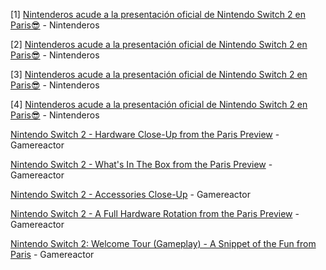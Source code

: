 [1] [Nintenderos acude a la presentación oficial de Nintendo Switch 2 en Paris😎](https://youtu.be/5TbE2qaKYoU?si=UMmFgPRGNx2gn-tW) - Nintenderos

[2] [Nintenderos acude a la presentación oficial de Nintendo Switch 2 en Paris😎](https://youtu.be/h8T8sl3p-XM?si=b2CbhczK57cb767w) - Nintenderos

[3] [Nintenderos acude a la presentación oficial de Nintendo Switch 2 en Paris😎](https://youtu.be/Xd_Ft2o8aNU?si=IMLGfek5aImplyxb) - Nintenderos

[4] [Nintenderos acude a la presentación oficial de Nintendo Switch 2 en Paris😎](https://youtu.be/tujaCpCC3Fg?si=R5LiEZsuX8uOcxvz) - Nintenderos

[Nintendo Switch 2 - Hardware Close-Up from the Paris Preview](https://www.gamereactor.eu/video/728363/Nintendo+Switch+2+-+Hardware+Close-Up+from+the+Paris+Preview/) - Gamereactor

[Nintendo Switch 2 - What's In The Box from the Paris Preview](https://www.gamereactor.eu/video/728383/Nintendo+Switch+2+-+Whats+In+The+Box+from+the+Paris+Preview/) - Gamereactor

[Nintendo Switch 2 - Accessories Close-Up](https://www.gamereactor.eu/video/728433/Nintendo+Switch+2+-+Accessories+Close-Up/) - Gamereactor

[Nintendo Switch 2 - A Full Hardware Rotation from the Paris Preview](https://www.gamereactor.eu/video/728373/Nintendo+Switch+2+-+A+Full+Hardware+Rotation+from+the+Paris+Preview/) - Gamereactor

[Nintendo Switch 2: Welcome Tour (Gameplay) - A Snippet of the Fun from Paris](https://www.gamereactor.eu/video/728393/Nintendo+Switch+2+Welcome+Tour+Gameplay+-+A+Snippet+of+the+Fun+from+Paris/) - Gamereactor